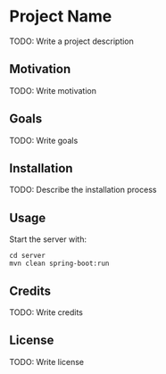 # Project Name

TODO: Write a project description

## Motivation

TODO: Write motivation

## Goals

TODO: Write goals

## Installation

TODO: Describe the installation process

## Usage

Start the server with:
```
cd server
mvn clean spring-boot:run
```

## Credits

TODO: Write credits

## License

TODO: Write license
